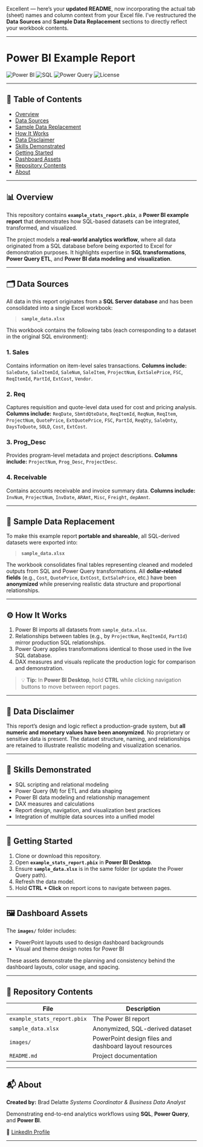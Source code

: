 Excellent — here’s your **updated README**, now incorporating the actual tab (sheet) names and column context from your Excel file.
I’ve restructured the **Data Sources** and **Sample Data Replacement** sections to directly reflect your workbook contents.

---

# Power BI Example Report

![Power BI](https://img.shields.io/badge/Power%20BI-Data%20Modeling%20%26%20Visualization-yellow?logo=powerbi)
![SQL](https://img.shields.io/badge/SQL-Data%20Transformation-blue?logo=databricks)
![Power Query](https://img.shields.io/badge/Power%20Query-ETL-green?logo=microsoft)
![License](https://img.shields.io/badge/Data-Anonymized-orange)

---

## 📘 Table of Contents

* [Overview](#-overview)
* [Data Sources](#-data-sources)
* [Sample Data Replacement](#-sample-data-replacement)
* [How It Works](#-how-it-works)
* [Data Disclaimer](#-data-disclaimer)
* [Skills Demonstrated](#-skills-demonstrated)
* [Getting Started](#-getting-started)
* [Dashboard Assets](#-dashboard-assets)
* [Repository Contents](#-repository-contents)
* [About](#-about)

---

## 📊 Overview

This repository contains **`example_stats_report.pbix`**, a **Power BI example report** that demonstrates how SQL-based datasets can be integrated, transformed, and visualized.

The project models a **real-world analytics workflow**, where all data originated from a SQL database before being exported to Excel for demonstration purposes.
It highlights expertise in **SQL transformations**, **Power Query ETL**, and **Power BI data modeling and visualization**.

---

## 🗂️ Data Sources

All data in this report originates from a **SQL Server database** and has been consolidated into a single Excel workbook:

> **`sample_data.xlsx`**

This workbook contains the following tabs (each corresponding to a dataset in the original SQL environment):

### **1. Sales**

Contains information on item-level sales transactions.
**Columns include:**
`SaleDate`, `SaleItemId`, `SaleNum`, `SaleItem`, `ProjectNum`, `ExtSalePrice`, `FSC`, `ReqItemId`, `PartId`, `ExtCost`, `Vendor`.

### **2. Req**

Captures requisition and quote-level data used for cost and pricing analysis.
**Columns include:**
`ReqDate`, `SbmtdQteDate`, `ReqItemId`, `ReqNum`, `ReqItem`, `ProjectNum`, `QuotePrice`, `ExtQuotePrice`, `FSC`, `PartId`, `ReqQty`, `SaleQnty`, `DaysToQuote`, `SOLD`, `Cost`, `ExtCost`.

### **3. Prog_Desc**

Provides program-level metadata and project descriptions.
**Columns include:**
`ProjectNum`, `Prog_Desc`, `ProjectDesc`.

### **4. Receivable**

Contains accounts receivable and invoice summary data.
**Columns include:**
`InvNum`, `ProjectNum`, `InvDate`, `ARAmt`, `Misc`, `Freight`, `depAmnt`.

---

## 💾 Sample Data Replacement

To make this example report **portable and shareable**, all SQL-derived datasets were exported into:

> **`sample_data.xlsx`**

The workbook consolidates final tables representing cleaned and modeled outputs from SQL and Power Query transformations.
All **dollar-related fields** (e.g., `Cost`, `QuotePrice`, `ExtCost`, `ExtSalePrice`, etc.) have been **anonymized** while preserving realistic data structure and proportional relationships.

---

## ⚙️ How It Works

1. Power BI imports all datasets from `sample_data.xlsx`.
2. Relationships between tables (e.g., by `ProjectNum`, `ReqItemId`, `PartId`) mirror production SQL relationships.
3. Power Query applies transformations identical to those used in the live SQL database.
4. DAX measures and visuals replicate the production logic for comparison and demonstration.

> 💡 **Tip:** In **Power BI Desktop**, hold **CTRL** while clicking navigation buttons to move between report pages.

---

## 🔐 Data Disclaimer

This report’s design and logic reflect a production-grade system, but **all numeric and monetary values have been anonymized**.
No proprietary or sensitive data is present.
The dataset structure, naming, and relationships are retained to illustrate realistic modeling and visualization scenarios.

---

## 🚀 Skills Demonstrated

* SQL scripting and relational modeling
* Power Query (M) for ETL and data shaping
* Power BI data modeling and relationship management
* DAX measures and calculations
* Report design, navigation, and visualization best practices
* Integration of multiple data sources into a unified model

---

## 🧭 Getting Started

1. Clone or download this repository.
2. Open **`example_stats_report.pbix`** in **Power BI Desktop**.
3. Ensure **`sample_data.xlsx`** is in the same folder (or update the Power Query path).
4. Refresh the data model.
5. Hold **CTRL + Click** on report icons to navigate between pages.

---

## 🖼️ Dashboard Assets

The **`images/`** folder includes:

* PowerPoint layouts used to design dashboard backgrounds
* Visual and theme design notes for Power BI

These assets demonstrate the planning and consistency behind the dashboard layouts, color usage, and spacing.

---

## 📁 Repository Contents

| File                        | Description                                            |
| --------------------------- | ------------------------------------------------------ |
| `example_stats_report.pbix` | The Power BI report                                    |
| `sample_data.xlsx`          | Anonymized, SQL-derived dataset                        |
| `images/`                   | PowerPoint design files and dashboard layout resources |
| `README.md`                 | Project documentation                                  |

---

## 📬 About

**Created by:** Brad Delatte
*Systems Coordinator & Business Data Analyst*

Demonstrating end-to-end analytics workflows using **SQL**, **Power Query**, and **Power BI**.

🔗 [LinkedIn Profile](https://www.linkedin.com/in/brad-delatte-790975149/)

---

